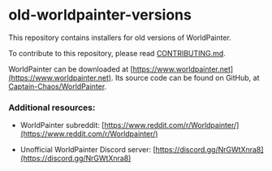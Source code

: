 # old-worldpainter-versions

This repository contains installers for old versions of WorldPainter.

To contribute to this repository, please read [CONTRIBUTING.md](https://github.com/Peregrine05/old-worldpainter-versions/blob/main/CONTRIBUTING.md).

WorldPainter can be downloaded at [https://www.worldpainter.net](https://www.worldpainter.net). Its source code can be found on GitHub, at [Captain-Chaos/WorldPainter](https://github.com/Captain-Chaos/WorldPainter).

### Additional resources:

- WorldPainter subreddit: [https://www.reddit.com/r/Worldpainter/](https://www.reddit.com/r/Worldpainter/)

- Unofficial WorldPainter Discord server: [https://discord.gg/NrGWtXnra8](https://discord.gg/NrGWtXnra8)
